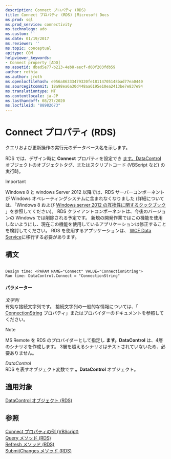 ```yaml
---
description: Connect プロパティ (RDS)
title: Connect プロパティ (RDS) |Microsoft Docs
ms.prod: sql
ms.prod_service: connectivity
ms.technology: ado
ms.custom: ''
ms.date: 01/19/2017
ms.reviewer: ''
ms.topic: conceptual
apitype: COM
helpviewer_keywords:
- Connect property [ADO]
ms.assetid: dbad5e77-b213-4eb8-aecf-d60f203fdb59
author: rothja
ms.author: jroth
ms.openlocfilehash: e956a86333479320fe18114705148bad77ea0440
ms.sourcegitcommit: 18a98ea6a30d448aa6195e10ea2413be7e837e94
ms.translationtype: MT
ms.contentlocale: ja-JP
ms.lasthandoff: 08/27/2020
ms.locfileid: "88982673"
---
```

# <a name="connect-property-rds"></a>Connect プロパティ (RDS)
クエリおよび更新操作の実行元のデータベース名を示します。  
  
 RDS では、デザイン時に **Connect** プロパティを設定でき [ます。DataControl](./datacontrol-object-rds.md) オブジェクトのオブジェクトタグ、またはスクリプトコード (VBScript など) の実行時。  
  
> [!IMPORTANT]
>  Windows 8 と windows Server 2012 以降では、RDS サーバーコンポーネントが Windows オペレーティングシステムに含まれなくなりました (詳細については、「Windows 8 および [Windows server 2012 の互換性に関するクックブック](https://www.microsoft.com/download/details.aspx?id=27416) 」を参照してください)。 RDS クライアントコンポーネントは、今後のバージョンの Windows では削除される予定です。 新規の開発作業ではこの機能を使用しないようにし、現在この機能を使用しているアプリケーションは修正することを検討してください。 RDS を使用するアプリケーションは、 [WCF Data Service](https://go.microsoft.com/fwlink/?LinkId=199565)に移行する必要があります。  
  
## <a name="syntax"></a>構文  
  
```  
  
Design time: <PARAM NAME="Connect" VALUE="ConnectionString">  
Run time: DataControl.Connect = "ConnectionString"  
```  
  
#### <a name="parameters"></a>パラメーター  
 *文字列*  
 有効な接続文字列です。 接続文字列の一般的な情報については、「 [ConnectionString](../ado-api/connectionstring-property-ado.md) プロパティ」またはプロバイダーのドキュメントを参照してください。  
  
> [!NOTE]
>  MS Remote を RDS のプロバイダーとして指定し **ます。DataControl** は、4層のシナリオを作成します。 3層を超えるシナリオはテストされていないため、必要ありません。  
  
 *DataControl*  
 RDS を表すオブジェクト変数です **。DataControl** オブジェクト。  
  
## <a name="applies-to"></a>適用対象  
 [DataControl オブジェクト (RDS)](./datacontrol-object-rds.md)  
  
## <a name="see-also"></a>参照  
 [Connect プロパティの例 (VBScript)](./connect-property-example-vbscript.md)   
 [Query メソッド (RDS)](./query-method-rds.md)   
 [Refresh メソッド (RDS)](./refresh-method-rds.md)   
 [SubmitChanges メソッド (RDS)](./submitchanges-method-rds.md)